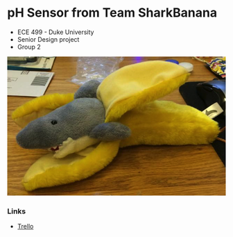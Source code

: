 # pH Sensor from Team SharkBanana #

* ECE 499 - Duke University
* Senior Design project
* Group 2

![SharkBanana](/sharkBanana.png)

### Links ###
* [Trello](https://trello.com/b/Pv6t2soU/opticsdesignproject)

